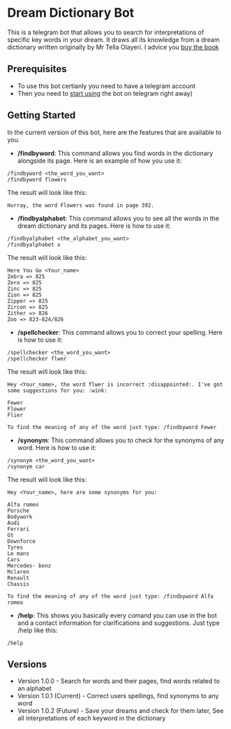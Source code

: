 # Dream Dictionary Bot

This is a telegram bot that allows you to search for interpretations of specific key words in your dream. It draws all its knowledge from a dream dictionary written originally by Mr Tella Olayeri. I advice you [buy the book](https://www.amazon.com/Dictionary-Dreams-Tella-Olayeri/dp/B0053B58RQ)

## Prerequisites

* To use this bot certianly you need to have a telegram account
* Then you need to [start using](http://telegram.me/dream_dictionary_bot) the bot on telegram right away)

## Getting Started

In the current version of this bot, here are the features that are available to you.

* **/findbyword**: This command allows you find words in the dictionary alongside its page. Here is an example of how you use it:
```
/findbyword <the_word_you_want>
/findbyword flowers
```

The result will look like this:
```
Hurray, the word Flowers was found in page 392.
```

* **/findbyalphabet**: This command allows you to see all the words in the dream dictionary and its pages. Here is how to use it:

```
/findbyalphabet <the_alphabet_you_want>
/findbyalphabet x
```

The result will look like this:
```
Here You Go <Your_name>
Zebra => 825
Zero => 825
Zinc => 825
Zion => 825
Zipper => 825
Zircon => 825
Zither => 826
Zoo => 823-824/826
```
* **/spellchecker**: This command allows you to correct your spelling. Here is how to use it:

```
/spellchecker <the_word_you_want>
/spellchecker flwer
```

The result will look like this:
```
Hey <Your_name>, the word flwer is incorrect :disappointed:. I've got some suggestions for you: :wink:

Fewer
Flower
Flier

To find the meaning of any of the word just type: /findbyword Fewer
```

* **/synonym**: This command allows you to check for the synonyms of any word. Here is how to use it:

```
/synonym <the_word_you_want>
/synonym car
```

The result will look like this:
```
Hey <Your_name>, here are some synonyms for you:

Alfa romeo
Porsche
Bodywork
Audi
Ferrari
Gt
Downforce
Tyres
Le mans
Cars
Mercedes- benz
Mclaren
Renault
Chassis

To find the meaning of any of the word just type: /findbyword Alfa romeo
```

* **/help**: This shows you basically every comand you can use in the bot and a contact information for clarifications and suggestions. Just type /help like this:

```
/help
```

## Versions 
* Version 1.0.0 - Search for words and their pages, find words related to an alphabet
* Version 1.0.1 (Current) - Correct users spellings,  find synonyms to any word
* Version 1.0.2 (Future) - Save your dreams and check for them later, See all interpretations of each keyword in the dictionary

